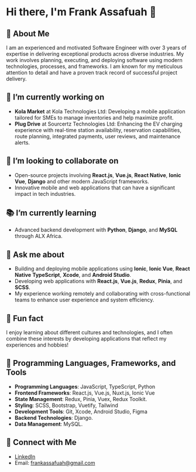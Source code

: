 
# Hi there, I'm Frank Assafuah 👋

## 🚀 About Me
I am an experienced and motivated Software Engineer with over 3 years of expertise in delivering exceptional products across diverse industries. My work involves planning, executing, and deploying software using modern technologies, processes, and frameworks. I am known for my meticulous attention to detail and have a proven track record of successful project delivery.

## 💼 I’m currently working on
- **Kola Market** at Kola Technologies Ltd: Developing a mobile application tailored for SMEs to manage inventories and help maximize profit.
- **Plug Drive** at Sourcertz Technologies Ltd: Enhancing the EV charging experience with real-time station availability, reservation capabilities, route planning, integrated payments, user reviews, and maintenance alerts.

## 🤝 I’m looking to collaborate on
- Open-source projects involving **React.js**, **Vue.js**, **React Native**, **Ionic Vue**, **Django** and other modern JavaScript frameworks.
- Innovative mobile and web applications that can have a significant impact in tech industries.

## 📚 I’m currently learning
- Advanced backend development with **Python**, **Django**, and **MySQL** through ALX Africa.

## 💬 Ask me about
- Building and deploying mobile applications using  **Ionic**, **Ionic Vue**, **React Native** **TypeScript**, **Xcode**, and **Android Studio**.
- Developing web applications with **React.js**, **Vue.js**, **Redux**, **Pinia**, and **SCSS**.
- My experience working remotely and collaborating with cross-functional teams to enhance user experience and system efficiency.

## 🌟 Fun fact
I enjoy learning about different cultures and technologies, and I often combine these interests by developing applications that reflect my experiences and hobbies!

## 🔧 Programming Languages, Frameworks, and Tools
- **Programming Languages**: JavaScript, TypeScript, Python
- **Frontend Frameworks**: React.js, Vue.js, Nuxt.js, Ionic Vue
- **State Management**: Redux, Pinia, Vuex, Redux Toolkit.
- **Styling**: SCSS, Bootstrap, Vuetify, Tailwind
- **Development Tools**: Git, Xcode, Android Studio, Figma
- **Backend Technologies**: Django.
- **Data Management**: MySQL.

## 🔗 Connect with Me
- [LinkedIn](https://www.linkedin.com/in/frank-assafuah)
- Email: [frankassafuah@gmail.com](mailto:frankassafuah@gmail.com)

```
